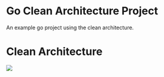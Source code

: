 Go  Clean Architecture Project 
===

An example go project using the clean architecture.

# Clean Architecture

![](https://wx4.sinaimg.cn/mw2000/6ae0adaely1gxb4xhga07j210u0ulgro.jpg)
